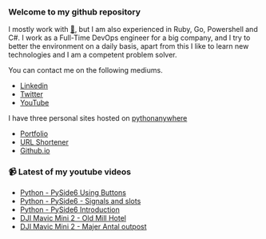 ### Welcome to my github repository

I mostly work with [:snake:](https://www.python.org/), but I am also experienced in Ruby, Go, Powershell and C#. I work as a Full-Time DevOps engineer for a big company, and I try to better the environment on a daily basis, apart from this I like to learn new technologies and I am a competent problem solver.

You can contact me on the following mediums.
- [Linkedin](https://www.linkedin.com/in/r3ap3rpy)
- [Twitter](https://twitter.com/r3ap3rpy)
- [YouTube](https://www.youtube.com/channel/UC1qkMXH8d2I9DDAtBSeEHqg)

I have three personal sites hosted on [pythonanywhere](https://www.pythonanywhere.com/)
- [Portfolio](http://r3ap3rpy.pythonanywhere.com/)
- [URL Shortener](http://shortenpy.pythonanywhere.com/)
- [Github.io](https://r3ap3rpy.github.io/)

### :video_camera: Latest of my youtube videos
<!-- YOUTUBE:START -->
- [Python - PySide6 Using Buttons](https://www.youtube.com/watch?v=3WV4LEdkol4)
- [Python - PySide6 - Signals and slots](https://www.youtube.com/watch?v=54HqeEa5eo0)
- [Python - PySide6 Introduction](https://www.youtube.com/watch?v=VjbMLk8d1lI)
- [DJI Mavic Mini 2 - Old Mill Hotel](https://www.youtube.com/watch?v=6eyfatW4QtU)
- [DJI Mavic Mini 2 - Majer Antal outpost](https://www.youtube.com/watch?v=vVoPopszxj4)
<!-- YOUTUBE:END -->

